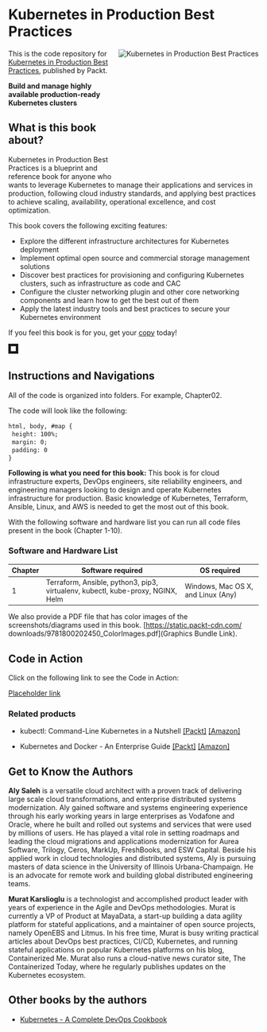 # Kubernetes in Production Best Practices

<a href="https://www.packtpub.com/cloud-networking/kubernetes-in-production-best-practices?utm_source=github&utm_medium=repository&utm_campaign=9781800202450"><img src="https://www.packtpub.com/media/catalog/product/cache/4cdce5a811acc0d2926d7f857dceb83b/9/7/9781800202450-original_92.jpeg" alt="Kubernetes in Production Best Practices" height="256px" align="right"></a>

This is the code repository for [Kubernetes in Production Best Practices](https://www.packtpub.com/cloud-networking/kubernetes-in-production-best-practices?utm_source=github&utm_medium=repository&utm_campaign=9781800202450), published by Packt.

**Build and manage highly available production-ready Kubernetes clusters**

## What is this book about?
Kubernetes in Production Best Practices is a blueprint and reference book for anyone who wants to leverage Kubernetes to manage their applications and services in production, following cloud industry standards, and applying best practices to achieve scaling, availability, operational excellence, and cost optimization.

This book covers the following exciting features: 
* Explore the different infrastructure architectures for Kubernetes deployment
* Implement optimal open source and commercial storage management solutions
* Discover best practices for provisioning and configuring Kubernetes clusters, such as infrastructure as code and CAC
* Configure the cluster networking plugin and other core networking components and learn how to get the best out of them
* Apply the latest industry tools and best practices to secure your Kubernetes environment

If you feel this book is for you, get your [copy](https://www.amazon.com/dp/1800202458) today!

<a href="https://www.packtpub.com/?utm_source=github&utm_medium=banner&utm_campaign=GitHubBanner"><img src="https://raw.githubusercontent.com/PacktPublishing/GitHub/master/GitHub.png" alt="https://www.packtpub.com/" border="5" /></a>

## Instructions and Navigations
All of the code is organized into folders. For example, Chapter02.

The code will look like the following:
```
html, body, #map {
 height: 100%; 
 margin: 0;
 padding: 0
}

```

**Following is what you need for this book:**
This book is for cloud infrastructure experts, DevOps engineers, site reliability engineers, and engineering managers looking to design and operate Kubernetes infrastructure for production. Basic knowledge of Kubernetes, Terraform, Ansible, Linux, and AWS is needed to get the most out of this book.

With the following software and hardware list you can run all code files present in the book (Chapter 1-10).

### Software and Hardware List

| Chapter  | Software required                                                                                  | OS required                        |
| -------- | ---------------------------------------------------------------------------------------------------| -----------------------------------|
| 1        | Terraform, Ansible, python3, pip3, virtualenv, kubectl, kube-proxy, NGINX, Helm                    | Windows, Mac OS X, and Linux (Any) |




We also provide a PDF file that has color images of the screenshots/diagrams used in this book. [https://static.packt-cdn.com/
downloads/9781800202450_ColorImages.pdf](Graphics Bundle Link).

## Code in Action

Click on the following link to see the Code in Action:

[Placeholder link](http://bit.ly/36JpElI)

### Related products <Other books you may enjoy>
* kubectl: Command-Line Kubernetes in a Nutshell [[Packt]](https://www.packtpub.com/product/kubectl-command-line-kubernetes-in-a-nutshell/9781800561878?utm_source=github&utm_medium=repository&utm_campaign=9781838828042#:~:text=About%20this%20book,with%20kubectl%20in%20no%20time.) [[Amazon]](https://www.amazon.com/dp/1800561873)

* Kubernetes and Docker - An Enterprise Guide [[Packt]](https://www.packtpub.com/product/kubernetes-and-docker-an-enterprise-guide/9781839213403?utm_source=github&utm_medium=repository&utm_campaign=9781839213403) [[Amazon]](https://www.amazon.com/dp/183921340X)

## Get to Know the Authors
**Aly Saleh**
is a versatile cloud architect with a proven track of delivering large scale cloud transformations, and enterprise distributed systems modernization. Aly gained software and systems engineering experience through his early working years in large enterprises as Vodafone and Oracle, where he built and rolled out systems and services that were used by millions of users. He has played a vital role in setting roadmaps and leading the cloud migrations and applications modernization for Aurea Software, Trilogy, Ceros, MarkUp, FreshBooks, and ESW Capital. Beside his applied work in cloud technologies and distributed systems, Aly is pursuing masters of data science in the University of Illinois Urbana-Champaign. He is an advocate for remote work and building global distributed engineering teams.


**Murat Karslioglu**
is a technologist and accomplished product leader with years of experience in the Agile and DevOps methodologies. Murat is currently a VP of Product at MayaData, a start-up building a data agility platform for stateful applications, and a maintainer of open source projects, namely OpenEBS and Litmus. In his free time, Murat is busy writing practical articles about DevOps best practices, CI/CD, Kubernetes, and running stateful applications on popular Kubernetes platforms on his blog, Containerized Me. Murat also runs a cloud-native news curator site, The Containerized Today, where he regularly publishes updates on the Kubernetes ecosystem.



## Other books by the authors
* [Kubernetes - A Complete DevOps Cookbook](https://www.packtpub.com/product/kubernetes-a-complete-devops-cookbook/9781838828042?utm_source=github&utm_medium=repository&utm_campaign=9781838828042)


